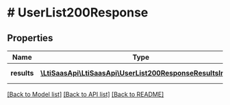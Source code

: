 # # UserList200Response

## Properties

Name | Type | Description | Notes
------------ | ------------- | ------------- | -------------
**results** | [**\LtiSaasApi\LtiSaasApi\UserList200ResponseResultsInner[]**](UserList200ResponseResultsInner.md) | The list of users | [optional]

[[Back to Model list]](../../README.md#models) [[Back to API list]](../../README.md#endpoints) [[Back to README]](../../README.md)
